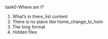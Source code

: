 task0-Where am I?
1. What’s in there_list content
2. There is no place like home_change_to_hom
3. The long format
4. Hidden files

